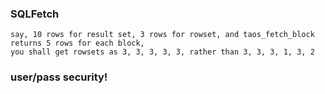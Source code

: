 ### SQLFetch
```
say, 10 rows for result set, 3 rows for rowset, and taos_fetch_block returns 5 rows for each block,
you shall get rowsets as 3, 3, 3, 3, 3, rather than 3, 3, 3, 1, 3, 2
```

### user/pass security!

